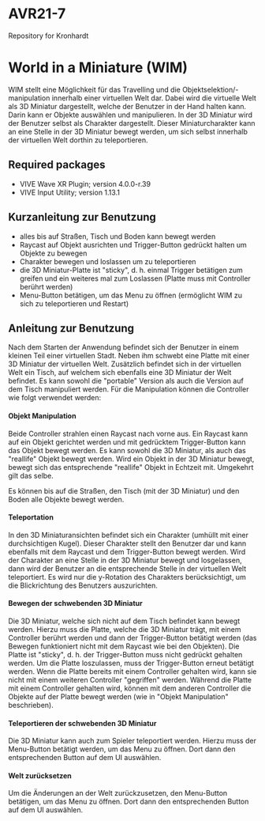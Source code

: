 # AVR21-7
Repository for Kronhardt


# World in a Miniature (WIM)
WIM stellt eine Möglichkeit für das Travelling und die Objektselektion/-manipulation innerhalb einer virtuellen Welt dar. Dabei wird die virtuelle Welt als 3D Miniatur dargestellt, welche der Benutzer in der Hand halten kann. Darin kann er Objekte auswählen und manipulieren. In der 3D Miniatur wird der Benutzer selbst als Charakter dargestellt. Dieser Miniaturcharakter kann an eine Stelle in der 3D Miniatur bewegt werden, um sich selbst innerhalb der virtuellen Welt dorthin zu teleportieren.


## Required packages
- VIVE Wave XR Plugin; version 4.0.0-r.39
- VIVE Input Utility; version 1.13.1


## Kurzanleitung zur Benutzung
- alles bis auf Straßen, Tisch und Boden kann bewegt werden
- Raycast auf Objekt ausrichten und Trigger-Button gedrückt halten um Objekte zu bewegen
- Charakter bewegen und loslassen um zu teleportieren
- die 3D Miniatur-Platte ist "sticky", d. h. einmal Trigger betätigen zum greifen und ein weiteres mal zum Loslassen (Platte muss mit Controller berührt werden)
- Menu-Button betätigen, um das Menu zu öffnen (ermöglicht WIM zu sich zu teleportieren und Restart)


## Anleitung zur Benutzung
Nach dem Starten der Anwendung befindet sich der Benutzer in einem kleinen Teil einer virtuellen Stadt. Neben ihm schwebt eine Platte mit einer 3D Miniatur der virtuellen Welt. Zusätzlich befindet sich in der virtuellen Welt ein Tisch, auf welchem sich ebenfalls eine 3D Miniatur der Welt befindet. Es kann sowohl die "portable" Version als auch die Version auf dem Tisch manipuliert werden. Für die Manipulation können die Controller wie folgt verwendet werden:


#### Objekt Manipulation
Beide Controller strahlen einen Raycast nach vorne aus. Ein Raycast kann auf ein Objekt gerichtet werden und mit gedrücktem Trigger-Button kann das Objekt bewegt werden. Es kann sowohl die 3D Miniatur, als auch das "reallife" Objekt bewegt werden. Wird ein Objekt in der 3D Miniatur bewegt, bewegt sich das entsprechende "reallife" Objekt in Echtzeit mit. Umgekehrt gilt das selbe.

Es können bis auf die Straßen, den Tisch (mit der 3D Miniatur) und den Boden alle Objekte bewegt werden.


#### Teleportation
In den 3D Miniaturansichten befindet sich ein Charakter (umhüllt mit einer durchsichtigen Kugel). Dieser Charakter stellt den Benutzer dar und kann ebenfalls mit dem Raycast und dem Trigger-Button bewegt werden. Wird der Charakter an eine Stelle in der 3D Miniatur bewegt und losgelassen, dann wird der Benutzer an die entsprechende Stelle in der virtuellen Welt teleportiert. Es wird nur die y-Rotation des Charakters berücksichtigt, um die Blickrichtung des Benutzers auszurichten.


#### Bewegen der schwebenden 3D Miniatur
Die 3D Miniatur, welche sich nicht auf dem Tisch befindet kann bewegt werden. Hierzu muss die Platte, welche die 3D Miniatur trägt, mit einem Controller berührt werden und dann der Trigger-Button betätigt werden (das Bewegen funktioniert nicht mit dem Raycast wie bei den Objekten). Die Platte ist "sticky", d. h. der Trigger-Button muss nicht gedrückt gehalten werden. Um die Platte loszulassen, muss der Trigger-Button erneut betätigt werden. Wenn die Platte bereits mit einem Controller gehalten wird, kann sie nicht mit einem weiteren Controller "gegriffen" werden. Während die Platte mit einem Controller gehalten wird, können mit dem anderen Controller die Objekte auf der Platte bewegt werden (wie in "Objekt Manipulation" beschrieben).


#### Teleportieren der schwebenden 3D Miniatur
Die 3D Miniatur kann auch zum Spieler teleportiert werden. Hierzu muss der Menu-Button betätigt werden, um das Menu zu öffnen. Dort dann den entsprechenden Button auf dem UI auswählen.


#### Welt zurücksetzen
Um die Änderungen an der Welt zurückzusetzen, den Menu-Button betätigen, um das Menu zu öffnen. Dort dann den entsprechenden Button auf dem UI auswählen.

